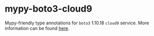 # mypy-boto3-cloud9

Mypy-friendly type annotations for `boto3` 1.10.18 `cloud9` service.
More information can be found [here](https://github.com/vemel/mypy_boto3).